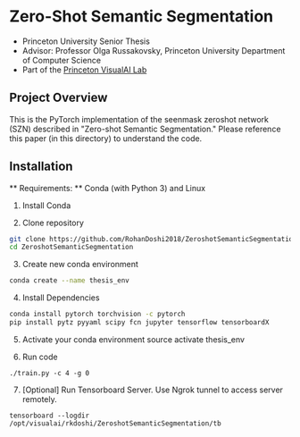 # Zero-Shot Semantic Segmentation

> 
- Princeton University Senior Thesis
- Advisor: Professor Olga Russakovsky, Princeton University Department of Computer Science
- Part of the [Princeton VisualAI Lab](http://visualai.princeton.edu/people.html) 

## Project Overview

This is the PyTorch implementation of the seenmask zeroshot network (SZN) described in "Zero-shot Semantic Segmentation." Please reference this paper (in this directory) to understand the code. 

## Installation

** Requirements: **  Conda (with Python 3) and Linux

1. Install Conda 

2. Clone repository
```bash
git clone https://github.com/RohanDoshi2018/ZeroshotSemanticSegmentation.git
cd ZeroshotSemanticSegmentation
```

3. Create new conda environment
```bash
conda create --name thesis_env
```

4. Install Dependencies
```bash
conda install pytorch torchvision -c pytorch
pip install pytz pyyaml scipy fcn jupyter tensorflow tensorboardX
```

5. Activate your conda environment
source activate thesis_env

6. Run code
```
./train.py -c 4 -g 0
```

7. [Optional] Run Tensorboard Server. Use Ngrok tunnel to access server remotely.
```
tensorboard --logdir /opt/visualai/rkdoshi/ZeroshotSemanticSegmentation/tb
```
